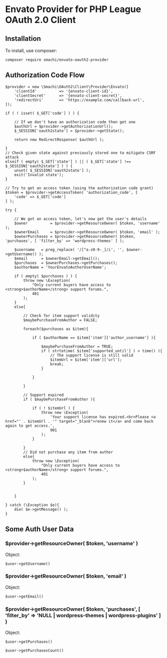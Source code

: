 # Envato Provider for PHP League OAuth 2.0 Client


## Installation

To install, use composer:

``` composer require smachi/envato-oauth2-provider ```


## Authorization Code Flow
```
$provider = new \Smachi\OAuth2\Client\Provider\Envato([
    'clientId'          => '{envato-client-id}',
    'clientSecret'      => '{envato-client-secret}',
    'redirectUri'       => 'https://example.com/callback-url',
]);

if ( ! isset( $_GET['code'] ) ) {

	// If we don't have an authorization code then get one
	$authUrl = $provider->getAuthorizationUrl();
	$_SESSION['oauth2state'] = $provider->getState();

	return new RedirectResponse( $authUrl );

}
// Check given state against previously stored one to mitigate CSRF attack
elseif ( empty( $_GET['state'] ) || ( $_GET['state'] !== $_SESSION['oauth2state'] ) ) {
	unset( $_SESSION['oauth2state'] );
	exit('Invalid state');
}

// Try to get an access token (using the authorization code grant)
$token = $provider->getAccessToken( 'authorization_code', [
	'code' => $_GET['code']
] );

try {

	// We got an access token, let's now get the user's details
    $owner          = $provider->getResourceOwner( $token, 'username' );
    $ownerEmail     = $provider->getResourceOwner( $token, 'email' );
    $ownerPurchases = $provider->getResourceOwner( $token, 'purchases', [ 'filter_by' => 'wordpress-themes' ] );

    $username   = preg_replace( '/[^a-z0-9-_]/i', '', $owner->getUsername() );
    $email      = $ownerEmail->getEmail();
    $purchases  = $ownerPurchases->getPurchases();
    $authorName = 'YourEnvatoAuthorUserName';

    if ( empty( $purchases ) ) {
        throw new \Exception(
            "Only current buyers have access to <strong>$authorName</strong> support forums.",
            401
        );
    }
    else{

        // Check for item support validity
        $maybePurchaseFromAuthor = FALSE;

        foreach($purchases as $item){

            if ( $authorName == $item['item']['author_username'] ){

                $maybePurchaseFromAuthor = TRUE;
                if ( strtotime( $item['supported_until'] ) > time() ){
                    // The support license is still valid
                    $itemUrl = $item['item']['url'];
                    break;
                }

            }

        }

        // Support expired
        if ( $maybePurchaseFromAuthor ){

            if ( ! $itemUrl ) {
                throw new \Exception(
                    'Your support license has expired.<br>Please <a href="' . $itemUrl . '" target="_blank">renew it</a> and come back again to get access.',
                    901
                );
            }

        }
        // Did not purchase any item from author
        else{
            throw new \Exception(
                "Only current buyers have access to <strong>$authorName</strong> support forums.",
                401
            );
        }


    }

} catch (\Exception $e){
	die( $e->getMessage() );
}
```


## Some Auth User Data

### $provider->getResourceOwner( $token, 'username' )

Object:

```
$user->getUsername()

```

### $provider->getResourceOwner( $token, 'email' )

Object:

```
$user->getEmail()

```


### $provider->getResourceOwner( $token, 'purchases', [ 'filter_by' => 'NULL | wordpress-themes | wordpress-plugins' ] )

Object:

```
$user->getPurchases()

$user->getPurchasesCount()

```

